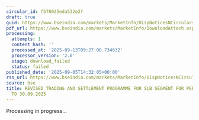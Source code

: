 ```yaml
---
circular_id: f578025eda532e2f
draft: true
guid: https://www.bseindia.com/markets/MarketInfo/DispNoticesNCirculars.aspx?Noticeid={F4E4AB35-8537-4C94-86DE-1B881C33E755}&noticeno=20250905-40&dt=09/05/2025&icount=40&totcount=43&flag=0
pdf_url: https://www.bseindia.com/markets/MarketInfo/DownloadAttach.aspx?id=20250905-40&attachedId=
processing:
  attempts: 1
  content_hash: ''
  processed_at: '2025-09-13T09:27:00.734632'
  processor_version: '2.0'
  stage: download_failed
  status: failed
published_date: '2025-09-05T14:32:05+00:00'
rss_url: https://www.bseindia.com/markets/MarketInfo/DispNoticesNCirculars.aspx?Noticeid={F4E4AB35-8537-4C94-86DE-1B881C33E755}&noticeno=20250905-40&dt=09/05/2025&icount=40&totcount=43&flag=0
source: bse
title: REVISED TRADING AND SETTLEMENT PROGRAMME FOR SLB SEGMENT FOR PERIOD FROM 01.09.2025
  TO 30.09.2025
---
```


Processing in progress...
